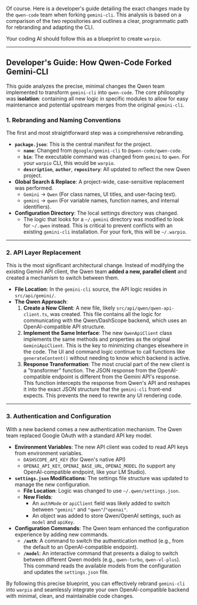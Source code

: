 Of course. Here is a developer's guide detailing the exact changes made by the `qwen-code` team when forking `gemini-cli`. This analysis is based on a comparison of the two repositories and outlines a clear, programmatic path for rebranding and adapting the CLI.

Your coding AI should follow this as a blueprint to create `warpio`.

---

## **Developer's Guide: How Qwen-Code Forked Gemini-CLI**

This guide analyzes the precise, minimal changes the Qwen team implemented to transform `gemini-cli` into `qwen-code`. The core philosophy was **isolation**: containing all new logic in specific modules to allow for easy maintenance and potential upstream merges from the original `gemini-cli`.

### **1. Rebranding and Naming Conventions**

The first and most straightforward step was a comprehensive rebranding.

- **`package.json`**: This is the central manifest for the project.
  - **`name`**: Changed from `@google/gemini-cli` to `@qwen-code/qwen-code`.
  - **`bin`**: The executable command was changed from `gemini` to `qwen`. For your `warpio` CLI, this would be `warpio`.
  - **`description`**, **`author`**, **`repository`**: All updated to reflect the new Qwen project.
- **Global Search & Replace**: A project-wide, case-sensitive replacement was performed.
  - `Gemini` -> `Qwen` (For class names, UI titles, and user-facing text).
  - `gemini` -> `qwen` (For variable names, function names, and internal identifiers).
- **Configuration Directory**: The local settings directory was changed.
  - The logic that looks for a `~/.gemini` directory was modified to look for `~/.qwen` instead. This is critical to prevent conflicts with an existing `gemini-cli` installation. For your fork, this will be `~/.warpio`.

---

### **2. API Layer Replacement**

This is the most significant architectural change. Instead of modifying the existing Gemini API client, the Qwen team **added a new, parallel client** and created a mechanism to switch between them.

- **File Location**: In the `gemini-cli` source, the API logic resides in `src/api/gemini/`.
- **The Qwen Approach**:
  1.  **Create a New Client**: A new file, likely `src/api/qwen/qwen-api-client.ts`, was created. This file contains all the logic for communicating with the Qwen/DashScope backend, which uses an OpenAI-compatible API structure.
  2.  **Implement the Same Interface**: The new `QwenApiClient` class implements the same methods and properties as the original `GeminiApiClient`. This is the key to minimizing changes elsewhere in the code. The UI and command logic continue to call functions like `generateContent()` without needing to know which backend is active.
  3.  **Response Transformation**: The most crucial part of the new client is a "transformer" function. The JSON response from the OpenAI-compatible endpoint is different from the Gemini API's response. This function intercepts the response from Qwen's API and reshapes it into the exact JSON structure that the `gemini-cli` front-end expects. This prevents the need to rewrite any UI rendering code.

---

### **3. Authentication and Configuration**

With a new backend comes a new authentication mechanism. The Qwen team replaced Google OAuth with a standard API key model.

- **Environment Variables**: The new API client was coded to read API keys from environment variables.
  - `DASHSCOPE_API_KEY` (for Qwen's native API)
  - `OPENAI_API_KEY`, `OPENAI_BASE_URL`, `OPENAI_MODEL` (to support any OpenAI-compatible endpoint, like your LM Studio).
- **`settings.json` Modifications**: The settings file structure was updated to manage the new configuration.
  - **File Location**: Logic was changed to use `~/.qwen/settings.json`.
  - **New Fields**:
    - An `authMode` or `apiClient` field was likely added to switch between `"gemini"` and `"qwen"`/`"openai"`.
    - An object was added to store Qwen/OpenAI settings, such as `model` and `apiKey`.
- **Configuration Commands**: The Qwen team enhanced the configuration experience by adding new commands.
  - **`/auth`**: A command to switch the authentication method (e.g., from the default to an OpenAI-compatible endpoint).
  - **`/model`**: An interactive command that presents a dialog to switch between different Qwen models (e.g., `qwen-turbo`, `qwen-vl-plus`). This command reads the available models from the configuration and updates the `settings.json` file.

By following this precise blueprint, you can effectively rebrand `gemini-cli` into `warpio` and seamlessly integrate your own OpenAI-compatible backend with minimal, clean, and maintainable code changes.
